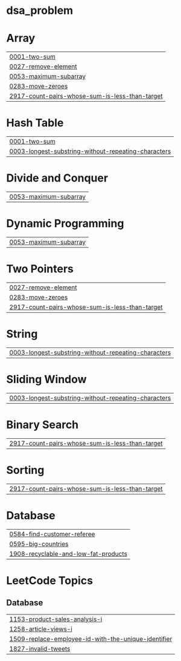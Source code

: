 # dsa_problem


# Array
|  |
| ------- |
| [0001-two-sum](https://github.com/Harinarayan01/dsa_problem/tree/master/0001-two-sum) |
| [0027-remove-element](https://github.com/Harinarayan01/dsa_problem/tree/master/0027-remove-element) |
| [0053-maximum-subarray](https://github.com/Harinarayan01/dsa_problem/tree/master/0053-maximum-subarray) |
| [0283-move-zeroes](https://github.com/Harinarayan01/dsa_problem/tree/master/0283-move-zeroes) |
| [2917-count-pairs-whose-sum-is-less-than-target](https://github.com/Harinarayan01/dsa_problem/tree/master/2917-count-pairs-whose-sum-is-less-than-target) |
# Hash Table
|  |
| ------- |
| [0001-two-sum](https://github.com/Harinarayan01/dsa_problem/tree/master/0001-two-sum) |
| [0003-longest-substring-without-repeating-characters](https://github.com/Harinarayan01/dsa_problem/tree/master/0003-longest-substring-without-repeating-characters) |
# Divide and Conquer
|  |
| ------- |
| [0053-maximum-subarray](https://github.com/Harinarayan01/dsa_problem/tree/master/0053-maximum-subarray) |
# Dynamic Programming
|  |
| ------- |
| [0053-maximum-subarray](https://github.com/Harinarayan01/dsa_problem/tree/master/0053-maximum-subarray) |
# Two Pointers
|  |
| ------- |
| [0027-remove-element](https://github.com/Harinarayan01/dsa_problem/tree/master/0027-remove-element) |
| [0283-move-zeroes](https://github.com/Harinarayan01/dsa_problem/tree/master/0283-move-zeroes) |
| [2917-count-pairs-whose-sum-is-less-than-target](https://github.com/Harinarayan01/dsa_problem/tree/master/2917-count-pairs-whose-sum-is-less-than-target) |
# String
|  |
| ------- |
| [0003-longest-substring-without-repeating-characters](https://github.com/Harinarayan01/dsa_problem/tree/master/0003-longest-substring-without-repeating-characters) |
# Sliding Window
|  |
| ------- |
| [0003-longest-substring-without-repeating-characters](https://github.com/Harinarayan01/dsa_problem/tree/master/0003-longest-substring-without-repeating-characters) |
# Binary Search
|  |
| ------- |
| [2917-count-pairs-whose-sum-is-less-than-target](https://github.com/Harinarayan01/dsa_problem/tree/master/2917-count-pairs-whose-sum-is-less-than-target) |
# Sorting
|  |
| ------- |
| [2917-count-pairs-whose-sum-is-less-than-target](https://github.com/Harinarayan01/dsa_problem/tree/master/2917-count-pairs-whose-sum-is-less-than-target) |
# Database
|  |
| ------- |
| [0584-find-customer-referee](https://github.com/Harinarayan01/dsa_problem/tree/master/0584-find-customer-referee) |
| [0595-big-countries](https://github.com/Harinarayan01/dsa_problem/tree/master/0595-big-countries) |
| [1908-recyclable-and-low-fat-products](https://github.com/Harinarayan01/dsa_problem/tree/master/1908-recyclable-and-low-fat-products) |
<!---LeetCode Topics Start-->
# LeetCode Topics
## Database
|  |
| ------- |
| [1153-product-sales-analysis-i](https://github.com/Harinarayan01/dsa_problem/tree/master/1153-product-sales-analysis-i) |
| [1258-article-views-i](https://github.com/Harinarayan01/dsa_problem/tree/master/1258-article-views-i) |
| [1509-replace-employee-id-with-the-unique-identifier](https://github.com/Harinarayan01/dsa_problem/tree/master/1509-replace-employee-id-with-the-unique-identifier) |
| [1827-invalid-tweets](https://github.com/Harinarayan01/dsa_problem/tree/master/1827-invalid-tweets) |
<!---LeetCode Topics End-->